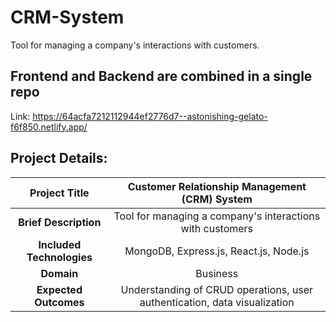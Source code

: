 # CRM-System
Tool for managing a company's interactions with customers.
## Frontend and Backend are combined in a single repo

Link: https://64acfa7212112944ef2776d7--astonishing-gelato-f6f850.netlify.app/


## Project Details:

| Project Title |   Customer Relationship Management (CRM) System    |
| :---:   | :---: |
| **Brief Description** | Tool for managing a company's interactions with customers   |
| **Included Technologies** | MongoDB, Express.js, React.js, Node.js   |
| **Domain** | Business   |
| **Expected Outcomes** | Understanding of CRUD operations, user authentication, data visualization   |

